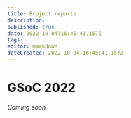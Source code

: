 ```yaml
---
title: Project reports
description: 
published: true
date: 2022-10-04T16:45:41.157Z
tags: 
editor: markdown
dateCreated: 2022-10-04T16:45:41.157Z
---
```


# GSoC 2022
*Coming soon*